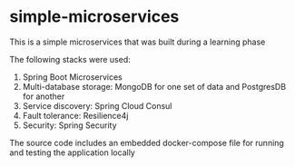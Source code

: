 # simple-microservices
This is a simple microservices that was built during a learning phase

The following stacks were used:
1. Spring Boot Microservices
2. Multi-database storage: MongoDB for one set of data and PostgresDB for another
3. Service discovery: Spring Cloud Consul
4. Fault tolerance: Resilience4j
5. Security: Spring Security

The source code includes an embedded docker-compose file for running and testing the application locally
